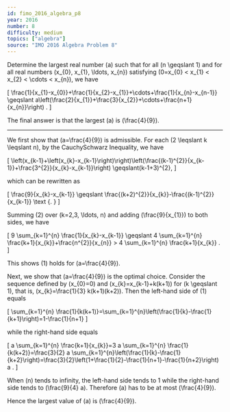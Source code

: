 ```yaml
---
id: fimo_2016_algebra_p8
year: 2016
number: 8
difficulty: medium
topics: ["algebra"]
source: "IMO 2016 Algebra Problem 8"
---
```


Determine the largest real number \(a\) such that for all \(n \geqslant 1\) and for all real numbers \(x_{0}, x_{1}, \ldots, x_{n}\) satisfying \(0=x_{0} < x_{1} < x_{2} < \cdots < x_{n}\), we have

\[
\frac{1}{x_{1}-x_{0}}+\frac{1}{x_{2}-x_{1}}+\cdots+\frac{1}{x_{n}-x_{n-1}} \geqslant a\left(\frac{2}{x_{1}}+\frac{3}{x_{2}}+\cdots+\frac{n+1}{x_{n}}\right) .
\]

The final answer is that the largest \(a\) is \(\frac{4}{9}\).

---
We first show that \(a=\frac{4}{9}\) is admissible. For each \(2 \leqslant k \leqslant n\), by the CauchySchwarz Inequality, we have

\[
\left(x_{k-1}+\left(x_{k}-x_{k-1}\right)\right)\left(\frac{(k-1)^{2}}{x_{k-1}}+\frac{3^{2}}{x_{k}-x_{k-1}}\right) \geqslant(k-1+3)^{2},
\]

which can be rewritten as

\[
\frac{9}{x_{k}-x_{k-1}} \geqslant \frac{(k+2)^{2}}{x_{k}}-\frac{(k-1)^{2}}{x_{k-1}} \text {. }
\]

Summing (2) over \(k=2,3, \ldots, n\) and adding \(\frac{9}{x_{1}}\) to both sides, we have

\[
9 \sum_{k=1}^{n} \frac{1}{x_{k}-x_{k-1}} \geqslant 4 \sum_{k=1}^{n} \frac{k+1}{x_{k}}+\frac{n^{2}}{x_{n}} > 4 \sum_{k=1}^{n} \frac{k+1}{x_{k}} .
\]

This shows (1) holds for \(a=\frac{4}{9}\).

Next, we show that \(a=\frac{4}{9}\) is the optimal choice. Consider the sequence defined by \(x_{0}=0\) and \(x_{k}=x_{k-1}+k(k+1)\) for \(k \geqslant 1\), that is, \(x_{k}=\frac{1}{3} k(k+1)(k+2)\). Then the left-hand side of (1) equals

\[
\sum_{k=1}^{n} \frac{1}{k(k+1)}=\sum_{k=1}^{n}\left(\frac{1}{k}-\frac{1}{k+1}\right)=1-\frac{1}{n+1}
\]

while the right-hand side equals

\[
a \sum_{k=1}^{n} \frac{k+1}{x_{k}}=3 a \sum_{k=1}^{n} \frac{1}{k(k+2)}=\frac{3}{2} a \sum_{k=1}^{n}\left(\frac{1}{k}-\frac{1}{k+2}\right)=\frac{3}{2}\left(1+\frac{1}{2}-\frac{1}{n+1}-\frac{1}{n+2}\right) a .
\]

When \(n\) tends to infinity, the left-hand side tends to 1 while the right-hand side tends to \(\frac{9}{4} a\). Therefore \(a\) has to be at most \(\frac{4}{9}\).

Hence the largest value of \(a\) is \(\frac{4}{9}\).
